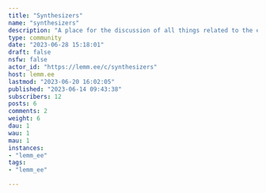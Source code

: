 ```yaml
---
title: "Synthesizers" 
name: "synthesizers"
description: "A place for the discussion of all things related to the electronic synthesis of sound."
type: community
date: "2023-06-28 15:18:01"
draft: false
nsfw: false
actor_id: "https://lemm.ee/c/synthesizers"
host: lemm.ee
lastmod: "2023-06-20 16:02:05"
published: "2023-06-14 09:43:38"
subscribers: 12
posts: 6
comments: 2
weight: 6
dau: 1
wau: 1
mau: 1
instances:
- "lemm_ee"
tags: 
- "lemm_ee"

---
```

